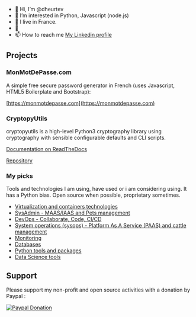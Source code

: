 - 👋 Hi, I’m @dheurtev
- 👀 I’m interested in Python, Javascript (node.js) 
- 🌱 I live in France.
- 💞️ 
- 📫 How to reach me [My Linkedin profile](https://www.linkedin.com/in/david-heurtevent/)

## Projects ##

### MonMotDePasse.com ###
A simple free secure password generator in French (uses Javascript, HTML5 Boilerplate and Bootstrap): 

[https://monmotdepasse.com](https://monmotdepasse.com)

### CryptopyUtils ###
cryptopyutils is a high-level Python3 cryptography library using cryptography with sensible configurable defaults and CLI scripts.

[Documentation on ReadTheDocs](https://cryptopyutils.readthedocs.io/en/latest/)

[Repository](https://github.com/dheurtev/cryptopyutils)

### My picks ###
Tools and technologies I am using, have used or i am considering using. It has a Python bias. Open source when possible, proprietary sometimes.
- [Virtualization and containers technologies](virtualization-containers.md)
- [SysAdmin - MAAS/IAAS and Pets management](sysadmin.md)
- [DevOps - Collaborate, Code, CI/CD](devops.md)
- [System operations (sysops) - Platform As A Service (PAAS) and cattle management](sysops.md)
- [Monitoring](monitoring.md)
- [Databases](databases.md)
- [Python tools and packages](python.md)
- [Data Science tools](data-science.md)

## Support ##

Please support my non-profit and open source activities with a donation by Paypal :

[![Paypal Donation](https://www.paypalobjects.com/en_US/FR/i/btn/btn_donateCC_LG.gif)](https://www.paypal.com/donate?hosted_button_id=MU8N9KU6VLBME)

